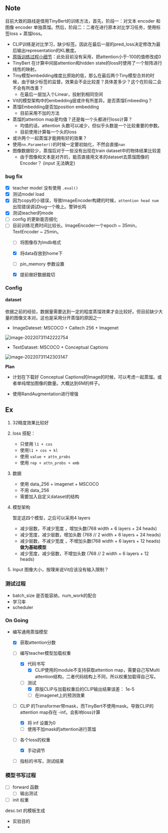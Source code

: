 ## Note

目前大致的路线是借用TinyBert的训练方法，首先，阶段一：对文本 encoder 和图像 encoder 单独蒸馏。然后，阶段二：二者在进行原本对比学习任务，使用标签loss + 蒸馏loss。

- CLIP训练是对比学习，缺少标签。因此在最后一层的pred_loss决定修改为最后输出representation的KL散度。
- [原版训练过程小细节](https://github.com/huawei-noah/Pretrained-Language-Model/blob/master/TinyBERT/general_distill.py#L425)：此处目前没有采用，把attention小于-100的值修改成0
- TinyBert 在计算中间层attention和hidden state的loss时使用了一个矩阵进行线性的映射。
- Tiny模型embedding维度比原始的低，那么在最后两个Tiny模型合并的时候，由于缺少标签的监督。效果会不会比较差？具体差多少？这个在阶段二会不会有所改善？
  - 在最后一层加入个Linear，投射到相同空间
- Vit的模型架构中的embedding层或许有所差异。是否蒸馏Embeeding？
- 蒸馏Embedding是否加position embedding
  - 目前采用不加的方法
- 蒸馏的attention map是均值？还是每一个头都进行loss计算？
  - 均值的话，attention 头数可以减少，但似乎头数是一个比较重要的参数。
  - 目前使用计算每一个头的loss
- 或许两个一起蒸馏才能拥有好的效果？
- 使用`nn.Parameter()`的时候一定要初始化，不然会直接`nan`
- 图像数据较少，蒸馏后对于一些没有出现在train dataset中的物体结果比较差
  - 由于图像和文本是对齐的，能否直接用文本的dataset去蒸馏图像的Encoder？ (input 无法确定)

### bug fix
- [x] teacher model 没有使用 `.eval()`
- [x] 测试model load
- [x] 因为copy的小错误，导致ImageEncoder构建的时候，`attention head num` 出现错误调试bug一个晚上。警钟长鸣
- [x] 测试teacher的mode
- [ ] config 的更新能否细化
- [ ] 目前训练花费时间比较长。ImageEncoder一个epoch ~ 35min，TextEncoder ~ 25min。
  - [ ] 将图像存为lmdb格式
  - [x] 将data存放到home下
  - [ ] pin_memory 参数设置
  - [x] 提前做好数据裁切


### Config
#### dataset
依据之前的经验，数据量需要达到一定的程度蒸馏效果才会比较好。但目前缺少大量的图像文本对。这也是采用分开蒸馏的原因之一
- ImageDateset: MSCOCO + Caltech 256 + Imagenet

![image-20220731142222754](https://jadepicgo.oss-cn-shenzhen.aliyuncs.com/img/image-20220731142222754.png)

- TextDataset: MSCOCO + Conceptual Captions

![image-20220731142303147](https://jadepicgo.oss-cn-shenzhen.aliyuncs.com/img/image-20220731142303147.png)

**Plan**

- 计划在下载好 Conceptual Captions的Image的时候，可以考虑一起蒸馏。或者单纯增加图像的数量。大概达到6M的样子。

- 使用RandAugmentation进行增强



## Ex

1. 32精度效果比较好

2. loss 搭配：

   - 只使用 `l1 + cos` 
   - 使用`l1 + cos + kl`
   - 使用 `value + attn_probs`
   - 使用 `rep + attn_probs + emb` 

3. 数据

   - 使用 data_256 + imagenet + MSCOCO
   - 不用 data_256
   - 需要加入自定义dataset的结构

4. 模型架构

   暂定这四个模型，之后可以采用4 layers

   - 减少层数，不减少宽度 ，增加头数(768 width + 6 layers + 24 heads)
   - 减少宽度，减少层数，增加头数 (768 // 2 width + 6 layers + 24 heads)
   - 减少层数，不减少宽度 ，不增加头数(768 width + 6 layers + 12 heads) **做为基础模型**
   - 减少宽度，减少层数，不增加头数 (768 // 2 width + 6 layers + 12 heads)

5. Input 图像大小，按理来说Vit应该没有输入限制？



### 测试过程
- batch_size 是否能容纳，num_work的配合
- 学习率
- scheduler








### On Going
- 编写通用蒸馏模型
  - [x] 获取attention分数
  - [ ] 编写teacher模型加载权重
    - [x] 代码书写
      - [x] CLIP使用的module不支持获取attention map，需要自己写Multi attention结构，二者代码结构上不同，所以权重加载得自己写。
    - [ ] 测试
      - [x] 原版CLIP与加载权重后的CLIP输出结果误差： 1e-5
      - [ ] 在imagenet上的预测效果
  - [ ] CLIP 的Transformer带mask，而TinyBert不使用mask。导致CLIP的attention map存在 -inf。会影响loss计算
    - [x] 将 inf 设置为0
    - [ ] 使用不加mask的attention进行蒸馏
  - [ ] 各个loss的权重
    - [x] 手动调节
  
  - [ ] 指标的书写，测试结果
  
  
### 模型书写过程

- [ ] forward 函数  
  - [ ] 输出测试
- [ ] init 权重

desc.txt 的模板生成

- 实验目的
- 
